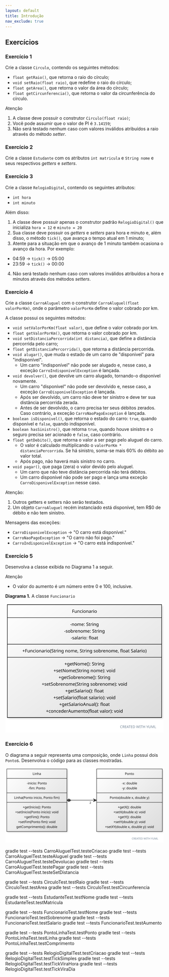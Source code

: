 ```yaml
---
layout: default
title: Introdução
nav_exclude: true
---
```


## Exercícios

### Exercício 1

Crie a classe `Circulo`, contendo os seguintes métodos:

- `float getRaio()`, que retorna o raio do círculo;
- `void setRaio(float raio)`, que redefine o raio do círculo;
- `float getArea()`, que retorna o valor da área do círculo;
- `float getCircunferencia()`, que retorna o valor da circunferência do círculo.

Atenção

1. A classe deve possuir o construtor `Circulo(float raio)`;
2. Você pode assumir que o valor de PI é `3.14159`;
3. Não será testado nenhum caso com valores inválidos atribuídos a raio através do método _setter_.

### Exercício 2

Crie a classe `Estudante` com os atributos `int matricula` e `String nome` e seus respectivos _getters_ e _setters_.

### Exercício 3

Crie a classe `RelogioDigital`, contendo os seguintes atributos:

- `int hora`
- `int minuto`

Além disso:

1. A classe deve possuir apenas o construtor padrão `RelogioDigital()` que inicializa `hora = 12` e `minuto = 20`
2. Sua classe deve possuir os _getters_ e _setters_ para hora e minuto e, além disso, o método `tick()`,
   que avança o tempo atual em 1 minuto;
3. Atente para a situação em que o avanço de 1 minuto também ocasiona o avanço da hora. Por exemplo:

- 04:59 -> `tick()` -> 05:00
- 23:59 -> `tick()` -> 00:00

4. Não será testado nenhum caso com valores inválidos atribuídos a hora e minutos através dos métodos _setters_.

### Exercício 4

Crie a classe `CarroAluguel` com o construtor `CarroAluguel(float valorPorKm)`, onde o parâmetro `valorPorKm` define o valor cobrado por km.

A classe possui os seguintes métodos:

- `void setValorPorKm(float valor)`, que define o valor cobrado por km.
- `float getValorPorKm()`, que retorna o valor cobrado por km.
- `void setDistanciaPercorrida(int distancia)`, que define a distância percorrida pelo carro;
- `float getDistanciaPercorrida()`, que retorna a distância percorrida.
- `void alugar()`, que muda o estado de um carro de "disponivel" para "indisponível".
  - Um carro "indisponível" não pode ser alugado e, nesse caso, a exceção `CarroIndisponivelException` é lançada.
- `void devolver()`, que devolve um carro alugado, tornando-o disponível novamente.
  - Um carro "disponível" não pode ser devolvido e, nesse caso, a exceção `CarroDisponivelException` é lançada.
  - Após ser devolvido, um carro não deve ter sinistro e deve ter sua distância percorrida zerada.
  - Antes de ser devolvido, o carro precisa ter seus débitos zerados. Caso contrário, a exceção `CarroNaoPagoException` é lançada.
- `boolean isDisponivel()`, que retorna o estado do carro: `true`, quando disponível e `false`, quando indisponível.
- `boolean hasSinistro()`, que retorna `true`, quando houve sinistro e o seguro precisa ser acionado e `false`, caso contrário.
- `float getDebito()`, que retorna o valor a ser pago pelo aluguel do carro.
  - O valor é calculado multiplicando o `valorPorKm * distanciaPercorrida`. Se há sinistro, soma-se mais 60% do débito ao valor total.
  - Após pago, não haverá mais sinistro no carro.
- `void pagar()`, que paga (zera) o valor devido pelo aluguel.
  - Um carro que não teve distância percorrida não terá débitos.
  - Um carro disponível não pode ser pago e lança uma exceção `CarroDisponivelException` nesse caso.

Atenção:

1. Outros getters e setters não serão testados.
2. Um objeto `CarroAluguel` recém instanciado está disponível, tem R$0 de débito e não tem sinistro.

Mensagens das exceções:

- `CarroDisponivelException` -> "O carro está disponível."
- `CarroNaoPagoException` -> "O carro não foi pago."
- `CarroIndisponivelException` -> "O carro está indisponível."

### Exercício 5

Desenvolva a classe exibida no Diagrama 1 a seguir.

Atenção

- O valor do aumento é um número entre 0 e 100, inclusive.

**Diagrama 1.** A classe `Funcionario`

![Diagrama 1](/content/images/class-funcionario.svg "Diagrama 1")

### Exercício 6

O diagrama a seguir representa uma composição, onde `Linha` possui dois `Ponto`s. Desenvolva o código para as classes mostradas.

![Diagrama 4](/content/images/class-linha-ponto.svg "Diagrama 4")

gradle test --tests CarroAluguelTest.testeCriacao
gradle test --tests CarroAluguelTest.testeAluguel
gradle test --tests CarroAluguelTest.testeDevolucao
gradle test --tests CarroAluguelTest.testePagar
gradle test --tests CarroAluguelTest.testeSetDistancia

gradle test --tests CirculoTest.testRaio
gradle test --tests CirculoTest.testArea
gradle test --tests CirculoTest.testCircunferencia

gradle test --tests EstudanteTest.testNome
gradle test --tests EstudanteTest.testMatricula

gradle test --tests FuncionarioTest.testNome
gradle test --tests FuncionarioTest.testSobrenome
gradle test --tests FuncionarioTest.testSalario
gradle test --tests FuncionarioTest.testAumento

gradle test --tests PontoLinhaTest.testPonto
gradle test --tests PontoLinhaTest.testLinha
gradle test --tests PontoLinhaTest.testComprimento

gradle test --tests RelogioDigitalTest.testCriacao
gradle test --tests RelogioDigitalTest.testTickSimples
gradle test --tests RelogioDigitalTest.testTickViraHora
gradle test --tests RelogioDigitalTest.testTickViraDia
